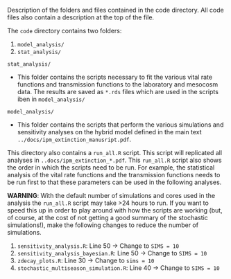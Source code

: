 Description of the folders and files contained in the code directory.  All code files also contain a description at the top of the file.

The `code` directory contains two folders:

1. `model_analysis/`
2. `stat_analysis/`


`stat_analysis/`
    
- This folder contains the scripts necessary to fit the various vital rate functions and transmission functions to the laboratory and mesocosm data. The results are saved as `*.rds` files which are used in the scripts iben in `model_analysis/`

`model_analysis/`

- This folder contains the scripts that perform the various simulations and sensitivity analyses on the hybrid model defined in the main text `../docs/ipm_extinction_manusript.pdf`. 


This directory also contains a `run_all.R` script.  This script will replicated all analyses in `..docs/ipm_extinction_*.pdf`.  This `run_all.R` script also shows the order in which the scripts need to be run. For example,
the statistical analysis of the vital rate functions and the transmission functions needs to be run first to that these parameters can be used in the following analyses. 

**WARNING**: With the default number of simulations and cores used in the analysis the `run_all.R` script may take >24 hours to run.  If you want to speed this up in order to play around with how the scripts are working (but, of course, at the cost of not getting a good summary of the stochastic simulations!), make the following changes to reduce the number of simulations.

1. `sensitivity_analysis.R`: Line 50 -> Change to `SIMS = 10`
2. `sensitivity_analysis_bayesian.R`:  Line 50 -> Change to `SIMS = 10`
3. `zdecay_plots.R`: Line 30 -> Change to `sims = 10`
4. `stochastic_multiseason_simulation.R`: Line 40 -> Change to `SIMS = 10`
